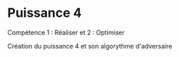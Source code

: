 # Puissance 4

Compétence 1 : Réaliser et 2 : Optimiser

Création du puissance 4 et son algorythme d'adversaire